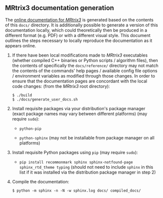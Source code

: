 ## MRtrix3 documentation generation

The [online documentation for *MRtrix3*](http://mrtrix.readthedocs.org/) is generated based on the contents of this `docs/` directory. It is additionally possible to generate a version of this documentation locally, which could theoretically then be produced in a different format (e.g. PDF) or with a different visual style. This document outlines the steps necessary to locally reproduce the documentation as it appears online.

1. If there have been local modifications made to *MRtrix3* executables (whether compiled C++ binaries or Python scripts / algorithm files), then the contents of specifically the `docs/reference/` directory may not match the contents of the commands' help pages / available config file options / environment variables as modified through those changes. In order to ensure that the documentation pages are concordant with the local code changes:
   (from the *MRtrix3* root directory):
   ```
   $ ./build
   $ ./docs/generate_user_docs.sh
   ```

2. Install requisite packages via your distribution's package manager (exact package names may vary between different platforms) (may require `sudo`):

   -  `python-pip`

   -  `python-sphinx`
      (may not be installable from package manager on all platforms)

3. Install requisite Python packages using `pip` (may require `sudo`):

   -  `pip install recommonmark sphinx sphinx-notfound-page sphinx_rtd_theme typing`
      (should not need to include `sphinx` in this list if it was installed via the distribution package manager in step 2)

4. Compile the documentation:

   ```
   $ python -m sphinx -n -N -w sphinx.log docs/ compiled_docs/
   ```

